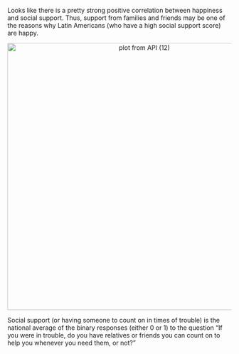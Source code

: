 Looks like there is a pretty strong positive correlation between happiness and social support. Thus, support from families and friends may be one of the reasons why Latin Americans (who have a high social support score) are happy.

<div>
    <a href="https://plot.ly/~wyr211/162/?share_key=eNJnPi5pAb6cHFgGkaK3gK" target="_blank" title="plot from API (12)" style="display: block; text-align: center;"><img src="https://plot.ly/~wyr211/162.png?share_key=eNJnPi5pAb6cHFgGkaK3gK" alt="plot from API (12)" style="max-width: 100%;width: 600px;"  width="90%" onerror="this.onerror=null;this.src='https://plot.ly/404.png';" /></a>
    
</div>



Social support (or having someone to count on in times of trouble) is the national average of the binary responses (either 0 or 1) to the question “If you were in trouble, do you have relatives or friends you can count on to help you whenever you need them, or not?”
